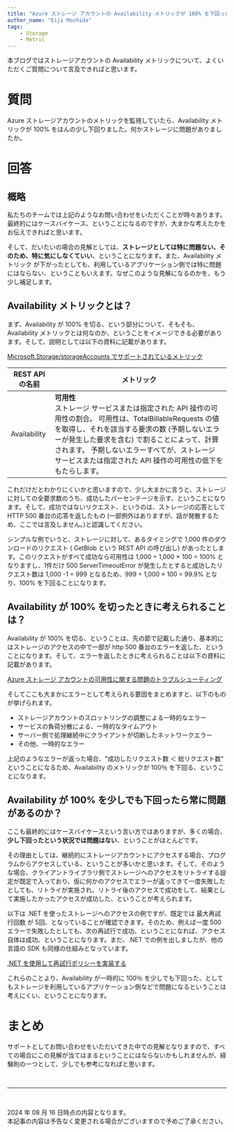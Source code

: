 ```yaml
---
title: "Azure ストレージ アカウントの Availability メトリックが 100% を下回ったときの考え方について"
author_name: "Eiji Mochida"
tags:
    - Storage
    - Metric
---
```


本ブログではストレージアカウントの Availability メトリックについて、よくいただくご質問について言及できればと思います。

# 質問
Azure ストレージアカウントのメトリックを監視していたら、Availability メトリックが 100% をほんの少し下回りました。何かストレージに問題がありましたか。

# 回答

## 概略
私たちのチームでは上記のようなお問い合わせをいただくことが時々あります。最終的にはケースバイケース、ということになるのですが、大まかな考えたかをお伝えできればと思います。

そして、だいたいの場合の見解としては、**ストレージとしては特に問題ない、そのため、特に気にしなくていい**、ということになります。また、Availability メトリック が下がったとしても、利用しているアプリケーション側では特に問題にはならない、ということもいえます。なぜこのような見解になるのかを、もう少し補足します。


## Availability メトリックとは？
まず、Availability が 100% を切る、という部分について、そもそも、Availability メトリックとは何なのか、ということをイメージできる必要があります。そして、説明としては以下の資料に記載があります。

[Microsoft.Storage/storageAccounts でサポートされているメトリック](https://learn.microsoft.com/ja-jp/azure/azure-monitor/reference/supported-metrics/microsoft-storage-storageaccounts-metrics)

|REST API の名前|メトリック|
|---|---|
| Availability | **可用性**<br/>ストレージ サービスまたは指定された API 操作の可用性の割合。 可用性は、TotalBillableRequests の値を取得し、それを該当する要求の数 (予期しないエラーが発生した要求を含む) で割ることによって、計算されます。 予期しないエラーすべてが、ストレージ サービスまたは指定された API 操作の可用性の低下をもたらします。 |

これだけだとわかりにくいかと思いますので、少し大まかに言うと、ストレージに対しての全要求数のうち、成功したパーセンテージを示す、ということになります。そして、成功ではないリクエスト、というのは、ストレージの応答として HTTP 500 番台の応答を返したもの (一部例外はありますが、話が発散するため、ここでは言及しません。)と認識してください。

シンプルな例でいうと、ストレージに対して、あるタイミングで 1,000 件のダウンロードのリクエスト ( GetBlob という REST API の呼び出し) があったとします。このリクエストがすべて成功なら可用性は 1,000 ÷ 1,000 × 100 = 100% となりますし、1件だけ 500 ServerTimeoutError が発生したとすると成功したリクエスト数は 1,000 -1 = 999 となるため、999 ÷ 1,000 × 100 = 99.9% となり、100% を下回ることになります。

## Availability が 100% を切ったときに考えられることは？
Availability が 100% を切る、ということは、先の節で記載した通り、基本的にはストレージのアクセスの中で一部が http 500 番台のエラーを返した、ということになります。そして、エラーを返したときに考えられることは以下の資料に記載があります。

[Azure ストレージ アカウントの可用性に関する問題のトラブルシューティング](https://learn.microsoft.com/ja-jp/troubleshoot/azure/azure-storage/blobs/alerts/troubleshoot-storage-availability?toc=%2Fazure%2Fstorage%2Fblobs%2Ftoc.json)

そしてここも大まかにエラーとして考えられる要因をまとめますと、以下のものが挙げられます。

- ストレージアカウントのスロットリングの調整による一時的なエラー
- サービスの負荷分散による、一時的なタイムアウト
- サーバー側で処理継続中にクライアントが切断したネットワークエラー
- その他、一時的なエラー

上記のようなエラーが返った場合、"成功したリクエスト数 ＜ 総リクエスト数" ということになるため、Availability のメトリックが 100％ を下回る、ということになります。

## Availability が 100% を少しでも下回ったら常に問題があるのか？
ここも最終的にはケースバイケースという言い方ではありますが、多くの場合、**少し下回ったという状況では問題はない**、ということがほとんどです。

その理由としては、継続的にストレージアカウントにアクセスする場合、プログラムからアクセスしている、ということが多いかと思います。そして、そのような場合、クライアントライブラリ側でストレージへのアクセスをリトライする設定が既定で入っており、仮に何かのアクセスでエラーが返ってきて一度失敗したとしても、リトライが実施され、リトライ後のアクセスで成功をして、結果として実施したかったアクセスが成功した、ということが考えられます。

以下は .NET を使ったストレージへのアクセスの例ですが、既定では 最大再試行回数 が 5回、となっていることが確認できます。そのため、例えば一度 500 エラーで失敗したとしても、次の再試行で成功、ということになれば、アクセス自体は成功、ということになります。まだ、.NET での例を出しましたが、他の言語の SDK も同様の仕組みとなっています。

[.NET を使用して再試行ポリシーを実装する](https://learn.microsoft.com/ja-jp/azure/storage/blobs/storage-retry-policy)

これらのことより、Availability が一時的に 100％ を少しでも下回った、としてもストレージを利用しているアプリケーション側などで問題になるということは考えにくい、ということになります。


# まとめ
サポートとしてお問い合わせをいただいてきた中での見解となりますので、すべての場合にこの見解が当てはまるということにはならないかもしれませんが、経験則の一つとして、少しでも参考になればと思います。


<br>

---

<br>

2024 年 08 月 16 日時点の内容となります。<br>
本記事の内容は予告なく変更される場合がございますので予めご了承ください。

<br>